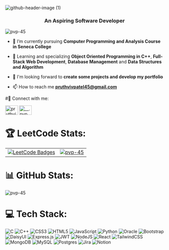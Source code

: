 

![github-header-image (1)](https://github.com/pvp-45/pvp-45/assets/96516070/520362c9-a6c8-407f-b5a7-30847a39750a)




<h3 align="center">An Aspiring Software Developer</h3>

<p align="left"> <img src="https://komarev.com/ghpvc/?username=pvp-45&label=Profile%20views&color=0e75b6&style=flat" alt="pvp-45" /> </p>

- 🔭 I’m currently pursuing **Computer Programming and Analysis Course in Seneca College**

- 🌱 Learning and specializing **Object Oriented Programming in C++**, **Full-Stack Web Development**, **Database Management** and **Data Structures and Algorithm**

- 🤝 I'm looking forward to **create some projects and develop my portfolio**

- 📫 How to reach me **pruthvivpatel45@gmail.com**

#📲 Connect with me:
<p align="left">
<a href="https://linkedin.com/in/pruthvi patel" target="blank"><img align="center" src="https://raw.githubusercontent.com/rahuldkjain/github-profile-readme-generator/master/src/images/icons/Social/linked-in-alt.svg" alt="pruthvi patel" height="30" width="40" /></a>
<a href="https://instagram.com/__.pvp_45.__" target="blank"><img align="center" src="https://raw.githubusercontent.com/rahuldkjain/github-profile-readme-generator/master/src/images/icons/Social/instagram.svg" alt="__.pvp_45.__" height="30" width="40" /></a>
</p>

# 🏆 LeetCode Stats:
<table>
  <tr>
    <td>
      <a href="https://leetcode.com/u/pvp_45/">
        <img align="center" src="https://leetcode-badge-showcase.vercel.app/api?username=pvp_45&theme=nightowl&animated=true" alt="LeetCode Badges"/>
      </a>
    </td>
    <td>
      <a href="https://leetcode.com/u/pvp_45/">
        <img align="center" src="https://leetcode.card.workers.dev/pvp_45?theme=dark&font=baloo&extension=null" alt="pvp-45" />
      </a>
    </td>
  </tr>
</table>

# 📊 GitHub Stats:
<p align="left">
  <img align="center" src="https://github-readme-stats.vercel.app/api/top-langs?username=pvp-45&show_icons=true&locale=en&layout=compact&theme=radical" alt="pvp-45"/> 
</p>

# 💻 Tech Stack:
![C](https://img.shields.io/badge/c-%2300599C.svg?style=for-the-badge&logo=c&logoColor=white) ![C++](https://img.shields.io/badge/c++-%2300599C.svg?style=for-the-badge&logo=c%2B%2B&logoColor=white) ![CSS3](https://img.shields.io/badge/css3-%231572B6.svg?style=for-the-badge&logo=css3&logoColor=white) ![HTML5](https://img.shields.io/badge/html5-%23E34F26.svg?style=for-the-badge&logo=html5&logoColor=white) ![JavaScript](https://img.shields.io/badge/javascript-%23323330.svg?style=for-the-badge&logo=javascript&logoColor=%23F7DF1E) ![Python](https://img.shields.io/badge/python-3670A0?style=for-the-badge&logo=python&logoColor=ffdd54) ![Oracle](https://img.shields.io/badge/Oracle-F80000?style=for-the-badge&logo=oracle&logoColor=white) ![Bootstrap](https://img.shields.io/badge/bootstrap-%238511FA.svg?style=for-the-badge&logo=bootstrap&logoColor=white) ![DaisyUI](https://img.shields.io/badge/daisyui-5A0EF8?style=for-the-badge&logo=daisyui&logoColor=white) ![Express.js](https://img.shields.io/badge/express.js-%23404d59.svg?style=for-the-badge&logo=express&logoColor=%2361DAFB) ![JWT](https://img.shields.io/badge/JWT-black?style=for-the-badge&logo=JSON%20web%20tokens) ![NodeJS](https://img.shields.io/badge/node.js-6DA55F?style=for-the-badge&logo=node.js&logoColor=white) ![React](https://img.shields.io/badge/react-%2320232a.svg?style=for-the-badge&logo=react&logoColor=%2361DAFB) ![TailwindCSS](https://img.shields.io/badge/tailwindcss-%2338B2AC.svg?style=for-the-badge&logo=tailwind-css&logoColor=white) ![MongoDB](https://img.shields.io/badge/MongoDB-%234ea94b.svg?style=for-the-badge&logo=mongodb&logoColor=white) ![MySQL](https://img.shields.io/badge/mysql-%2300000f.svg?style=for-the-badge&logo=mysql&logoColor=white) ![Postgres](https://img.shields.io/badge/postgres-%23316192.svg?style=for-the-badge&logo=postgresql&logoColor=white) ![Jira](https://img.shields.io/badge/jira-%230A0FFF.svg?style=for-the-badge&logo=jira&logoColor=white) ![Notion](https://img.shields.io/badge/Notion-%23000000.svg?style=for-the-badge&logo=notion&logoColor=white)









